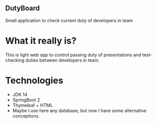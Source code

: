 ## DutyBoard
Small application to check current duty of developers in team

# What it really is?
This is light web app to control passing duty of presentations and test-checking duties between developers in team.

# Technologies
* JDK 14
* SpringBoot 2
* Thymeleaf + HTML
* Maybe I use here any database, but now I have some alternative conceptions.
